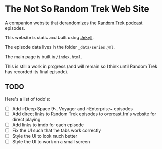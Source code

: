 # The Not So Random Trek Web Site

A companion website that derandomizes the [Random Trek podcast](https://www.theincomparable.com/randomtrek) episodes.

This website is static and built using [Jekyll](https://jekyllrb.com).

The episode data lives in the folder `_data/series.yml`.

The main page is built in `/index.html`.

This is still a work in progress (and will remain so I think until Random Trek has recorded its final episode).

## TODO

Here's a list of todo's:

- [ ] Add ~Deep Space 9~, Voyager and ~Enterprise~ episodes
- [ ] Add direct links to Random Trek episodes to overcast.fm's website for direct playing
- [ ] Add links to imdb for each episode
- [ ] Fix the UI such that the tabs work correctly
- [ ] Style the UI to look much better
- [ ] Style the UI to work on a small screen
